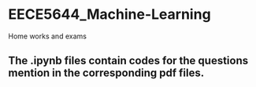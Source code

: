 # EECE5644_Machine-Learning
Home works and exams
## The .ipynb files contain codes for the questions mention in the corresponding pdf files.

